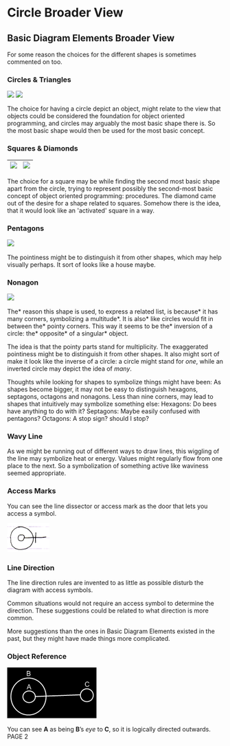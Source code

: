 ﻿Circle Broader View
===================

## Basic Diagram Elements Broader View

For some reason the choices for the different shapes is sometimes commented on too.

### Circles & Triangles

![](images/2.%20Basic%20Diagram%20Elements%20Broader%20View.001.png)  ![](images/2.%20Basic%20Diagram%20Elements%20Broader%20View.002.png)

The choice for having a circle depict an object, might relate to the view that objects could be considered the foundation for object oriented programming, and circles may arguably the most basic shape there is. So the most basic shape would then be used for the most basic concept.

### Squares & Diamonds

|![](images/2.%20Basic%20Diagram%20Elements%20Broader%20View.003.png)|![](images/2.%20Basic%20Diagram%20Elements%20Broader%20View.004.png)|
| :-: | :-: |

The choice for a square may be while finding the second most basic shape apart from the circle, trying to represent possibly the second-most basic concept of object oriented programming: procedures. The diamond came out of the desire for a shape related to squares. Somehow there is the idea, that it would look like an 'activated' square in a way.

### Pentagons

![](images/2.%20Basic%20Diagram%20Elements%20Broader%20View.005.png)

The pointiness might be to distinguish it from other shapes, which may help visually perhaps. It sort of looks like a house maybe.

### Nonagon

![](images/2.%20Basic%20Diagram%20Elements%20Broader%20View.006.png)

The\* reason this shape is used, to express a related list, is because\* it has many corners, symbolizing a multitude\*. It is also\* like circles would fit in between the\* pointy corners. This way it seems to be the\* inversion of a circle: the\* opposite\* of a singular\* object.

The idea is that the pointy parts stand for multiplicity. The exaggerated pointiness might be to distinguish it from other shapes. It also might sort of make it look like the inverse of a circle: a circle might stand for *one*, while an inverted circle may depict the idea of *many*.

Thoughts while looking for shapes to symbolize things might have been: As shapes become bigger, it may not be easy to distinguish hexagons, septagons, octagons and nonagons. Less than nine corners, may lead to shapes that intuitively may symbolize something else: Hexagons: Do bees have anything to do with it? Septagons: Maybe easily confused with pentagons? Octagons: A stop sign? should I stop?

### Wavy Line

As we might be running out of different ways to draw lines, this wiggling of the line may symbolize heat or energy. Values might regularly flow from one place to the next. So a symbolization of something active like waviness seemed appropriate.

### Access Marks

You can see the line dissector or access mark as the door that lets you access a symbol.

![](images/2.%20Basic%20Diagram%20Elements%20Broader%20View.007.png)

### Line Direction

The line direction rules are invented to as little as possible disturb the diagram with access symbols.

Common situations would not require an access symbol to determine the direction. These suggestions could be related to what direction is more common.

More suggestions than the ones in Basic Diagram Elements existed in the past, but they might have made things more complicated.

### Object Reference

![](images/2.%20Basic%20Diagram%20Elements%20Broader%20View.008.png)

You can see __A__ as being __B__’s *eye* to __C__, so it is logically directed outwards.
PAGE  2

